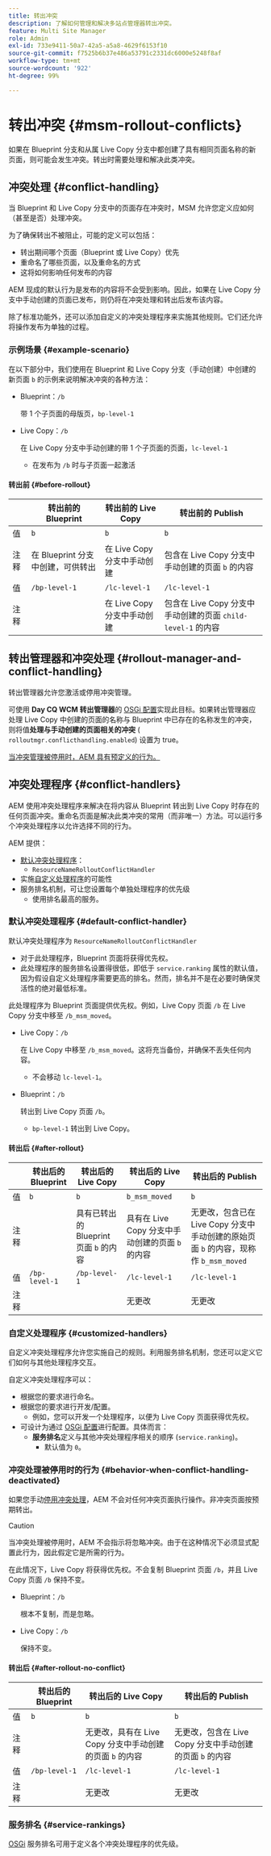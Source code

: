 ```yaml
---
title: 转出冲突
description: 了解如何管理和解决多站点管理器转出冲突。
feature: Multi Site Manager
role: Admin
exl-id: 733e9411-50a7-42a5-a5a8-4629f6153f10
source-git-commit: f7525b6b37e486a53791c2331dc6000e5248f8af
workflow-type: tm+mt
source-wordcount: '922'
ht-degree: 99%

---
```


# 转出冲突 {#msm-rollout-conflicts}

如果在 Blueprint 分支和从属 Live Copy 分支中都创建了具有相同页面名称的新页面，则可能会发生冲突。转出时需要处理和解决此类冲突。

## 冲突处理 {#conflict-handling}

当 Blueprint 和 Live Copy 分支中的页面存在冲突时，MSM 允许您定义应如何（甚至是否）处理冲突。

为了确保转出不被阻止，可能的定义可以包括：

* 转出期间哪个页面（Blueprint 或 Live Copy）优先
* 重命名了哪些页面，以及重命名的方式
* 这将如何影响任何发布的内容

AEM 现成的默认行为是发布的内容将不会受到影响。因此，如果在 Live Copy 分支中手动创建的页面已发布，则仍将在冲突处理和转出后发布该内容。

除了标准功能外，还可以添加自定义的冲突处理程序来实施其他规则。它们还允许将操作发布为单独的过程。

### 示例场景 {#example-scenario}

在以下部分中，我们使用在 Blueprint 和 Live Copy 分支（手动创建）中创建的新页面 `b` 的示例来说明解决冲突的各种方法：

* Blueprint：`/b`

  带 1 个子页面的母版页，`bp-level-1`

* Live Copy：`/b`

  在 Live Copy 分支中手动创建的带 1 个子页面的页面，`lc-level-1`

   * 在发布为 `/b` 时与子页面一起激活

#### 转出前 {#before-rollout}

|  | 转出前的 Blueprint | 转出前的 Live Copy | 转出前的 Publish |
|---|---|---|---|
| 值 | `b` | `b` | `b` |
| 注释 | 在 Blueprint 分支中创建，可供转出 | 在 Live Copy 分支中手动创建 | 包含在 Live Copy 分支中手动创建的页面 `b` 的内容 |
| 值 | `/bp-level-1` | `/lc-level-1` | `/lc-level-1` |
| 注释 |  | 在 Live Copy 分支中手动创建 | 包含在 Live Copy 分支中手动创建的页面 `child-level-1` 的内容 |

## 转出管理器和冲突处理 {#rollout-manager-and-conflict-handling}

转出管理器允许您激活或停用冲突管理。

可使用 **Day CQ WCM 转出管理器**&#x200B;的 [OSGi 配置](/help/implementing/deploying/configuring-osgi.md)实现此目标。如果转出管理器应处理 Live Copy 中创建的页面的名称与 Blueprint 中已存在的名称发生的冲突，则将值&#x200B;**处理与手动创建的页面相关的冲突** ( `rolloutmgr.conflicthandling.enabled`) 设置为 true。

[当冲突管理被停用时，AEM 具有预定义的行为。](#behavior-when-conflict-handling-deactivated)

## 冲突处理程序 {#conflict-handlers}

AEM 使用冲突处理程序来解决在将内容从 Blueprint 转出到 Live Copy 时存在的任何页面冲突。重命名页面是解决此类冲突的常用（而非唯一）方法。可以运行多个冲突处理程序以允许选择不同的行为。

AEM 提供：

* [默认冲突处理程序](#default-conflict-handler)：
   * `ResourceNameRolloutConflictHandler`
* 实施[自定义处理程序](#customized-handlers)的可能性
* 服务排名机制，可让您设置每个单独处理程序的优先级
   * 使用排名最高的服务。

### 默认冲突处理程序 {#default-conflict-handler}

默认冲突处理程序为 `ResourceNameRolloutConflictHandler`

* 对于此处理程序，Blueprint 页面将获得优先权。
* 此处理程序的服务排名设置得很低，即低于 `service.ranking` 属性的默认值，因为假设自定义处理程序需要更高的排名。然而，排名并不是在必要时确保灵活性的绝对最低标准。

此处理程序为 Blueprint 页面提供优先权。例如，Live Copy 页面 `/b` 在 Live Copy 分支中移至 `/b_msm_moved`。

* Live Copy：`/b`

  在 Live Copy 中移至 `/b_msm_moved`。这将充当备份，并确保不丢失任何内容。

   * 不会移动 `lc-level-1`。

* Blueprint：`/b`

  转出到 Live Copy 页面 `/b`。

   * `bp-level-1` 转出到 Live Copy。

#### 转出后 {#after-rollout}

|  | 转出后的 Blueprint | 转出后的 Live Copy | 转出后的 Live Copy | 转出后的 Publish |
|---|---|---|---|---|
| 值 | `b` | `b` | `b_msm_moved` | `b` |
| 注释 |  | 具有已转出的 Blueprint 页面 `b` 的内容 | 具有在 Live Copy 分支中手动创建的页面 `b` 的内容 | 无更改，包含已在 Live Copy 分支中手动创建的原始页面 `b` 的内容，现称作 `b_msm_moved` |
| 值 | `/bp-level-1` | `/bp-level-1` | `/lc-level-1` | `/lc-level-1` |
| 注释 |  |  | 无更改 | 无更改 |

### 自定义处理程序 {#customized-handlers}

自定义冲突处理程序允许您实施自己的规则。利用服务排名机制，您还可以定义它们如何与其他处理程序交互。

自定义冲突处理程序可以：

* 根据您的要求进行命名。
* 根据您的要求进行开发/配置。
   * 例如，您可以开发一个处理程序，以便为 Live Copy 页面获得优先权。
* 可设计为通过 [OSGi 配置](/help/implementing/deploying/configuring-osgi.md)进行配置。具体而言：
   * **服务排名**&#x200B;定义与其他冲突处理程序相关的顺序 (`service.ranking`)。
      * 默认值为 `0`。

### 冲突处理被停用时的行为 {#behavior-when-conflict-handling-deactivated}

如果您手动[停用冲突处理](#rollout-manager-and-conflict-handling)，AEM 不会对任何冲突页面执行操作。非冲突页面按预期转出。

>[!CAUTION]
>
>当冲突处理被停用时，AEM 不会指示将忽略冲突。由于在这种情况下必须显式配置此行为，因此假定它是所需的行为。

在此情况下，Live Copy 将获得优先权。不会复制 Blueprint 页面 `/b`，并且 Live Copy 页面 `/b` 保持不变。

* Blueprint：`/b`

  根本不复制，而是忽略。

* Live Copy：`/b`

  保持不变。

#### 转出后 {#after-rollout-no-conflict}

|  | 转出后的 Blueprint | 转出后的 Live Copy | 转出后的 Publish |
|---|---|---|---|
| 值 | `b` | `b` | `b` |
| 注释 |  | 无更改，具有在 Live Copy 分支中手动创建的页面 `b` 的内容 | 无更改，包含在 Live Copy 分支中手动创建的页面 `b` 的内容 |
| 值 | `/bp-level-1` | `/lc-level-1` | `/lc-level-1` |
| 注释 |  | 无更改 | 无更改 |

### 服务排名 {#service-rankings}

[OSGi](https://www.osgi.org/) 服务排名可用于定义各个冲突处理程序的优先级。
